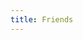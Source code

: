 ```yaml
---
title: Friends
---
```

<!-- <ListProjects :projects="frontmatter.projects"></ListProjects> -->
<FriendsList></FriendsList>

